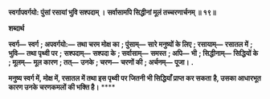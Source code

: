 **स्वर्गापवर्गयो: पुंसां रसायां भुवि सश्पदाम् ।** **सर्वासामपि सिद्धीनां मूलं तच्चरणार्चनम् ॥ १९॥** 

**शब्दार्थ** 

**स्वर्ग—** **स्वर्ग** **; अपवर्गयो:—** **तथा चरम मोक्ष का** **; पुंसाम्—** **सारे मनुष्यों के लिए** **; रसायाम्—** **रसातल में** **; भुवि—** **तथा पृथ्वी पर** **;** **सश्पदाम्—** **सश्पदा के** **; सर्वासाम्—** **समस्त** **; अपि—** **भी** **; सिद्धीनाम्—** **सिद्धियों के** **; मूलम्—** **मूल कारण** **; तत्—** **उनके** **; चरण—** **चरणों की** **; अर्चनम्—** **पूजा।** **.** 

**मनुष्य स्वर्ग में, मोक्ष में, रसातल में तथा इस पृथ्वी पर जितनी भी सिद्धियाँ प्राप्त कर सकता** **है, उसका आधारभूत कारण उनके चरणकमलों की भक्ति है।** **** 